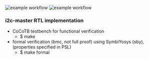 ![example workflow](https://github.com/npatsiatzis/spi_master/actions/workflows/coverage.yml/badge.svg)
![example workflow](https://github.com/npatsiatzis/i2c_master/actions/workflows/formal.yml/badge.svg)

### i2c-master RTL implementation

- CoCoTB testbench for functional verification
    - $ make
- formal verification (bmc, not full proof) using SymbiYosys (sby), (properties specified in PSL)
    - $ make formal

